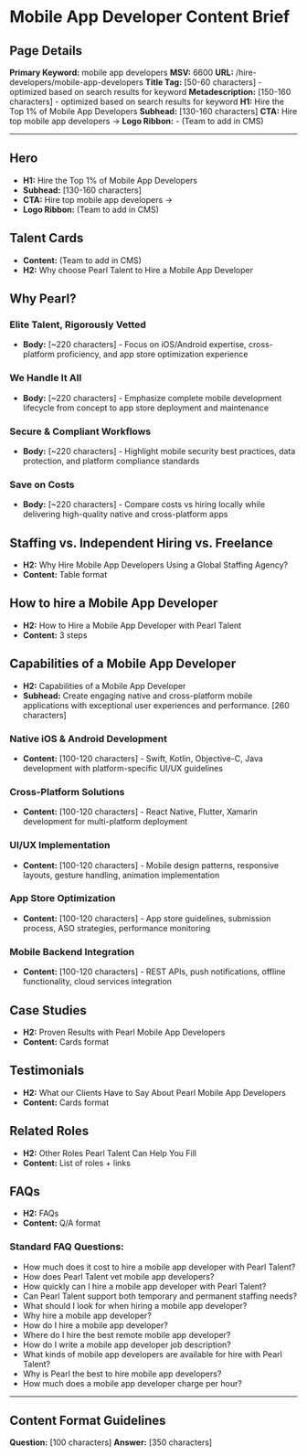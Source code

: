 # Mobile App Developer Content Brief

## Page Details

**Primary Keyword:** mobile app developers
**MSV:** 6600
**URL:** /hire-developers/mobile-app-developers
**Title Tag:** [50-60 characters] - optimized based on search results for keyword
**Metadescription:** [150-160 characters] - optimized based on search results for keyword
**H1:** Hire the Top 1% of Mobile App Developers
**Subhead:** [130-160 characters]
**CTA:** Hire top mobile app developers ->
**Logo Ribbon:** - (Team to add in CMS)

---

## Hero
- **H1:** Hire the Top 1% of Mobile App Developers
- **Subhead:** [130-160 characters]
- **CTA:** Hire top mobile app developers ->
- **Logo Ribbon:** (Team to add in CMS)

## Talent Cards
- **Content:** (Team to add in CMS)
- **H2:** Why choose Pearl Talent to Hire a Mobile App Developer

## Why Pearl?

### Elite Talent, Rigorously Vetted
- **Body:** [~220 characters] - Focus on iOS/Android expertise, cross-platform proficiency, and app store optimization experience

### We Handle It All  
- **Body:** [~220 characters] - Emphasize complete mobile development lifecycle from concept to app store deployment and maintenance

### Secure & Compliant Workflows
- **Body:** [~220 characters] - Highlight mobile security best practices, data protection, and platform compliance standards

### Save on Costs
- **Body:** [~220 characters] - Compare costs vs hiring locally while delivering high-quality native and cross-platform apps

## Staffing vs. Independent Hiring vs. Freelance
- **H2:** Why Hire Mobile App Developers Using a Global Staffing Agency?
- **Content:** Table format

## How to hire a Mobile App Developer
- **H2:** How to Hire a Mobile App Developer with Pearl Talent
- **Content:** 3 steps

## Capabilities of a Mobile App Developer
- **H2:** Capabilities of a Mobile App Developer
- **Subhead:** Create engaging native and cross-platform mobile applications with exceptional user experiences and performance. [260 characters]

### Native iOS & Android Development
- **Content:** [100-120 characters] - Swift, Kotlin, Objective-C, Java development with platform-specific UI/UX guidelines

### Cross-Platform Solutions  
- **Content:** [100-120 characters] - React Native, Flutter, Xamarin development for multi-platform deployment

### UI/UX Implementation
- **Content:** [100-120 characters] - Mobile design patterns, responsive layouts, gesture handling, animation implementation

### App Store Optimization
- **Content:** [100-120 characters] - App store guidelines, submission process, ASO strategies, performance monitoring

### Mobile Backend Integration
- **Content:** [100-120 characters] - REST APIs, push notifications, offline functionality, cloud services integration

## Case Studies
- **H2:** Proven Results with Pearl Mobile App Developers
- **Content:** Cards format

## Testimonials
- **H2:** What our Clients Have to Say About Pearl Mobile App Developers
- **Content:** Cards format

## Related Roles
- **H2:** Other Roles Pearl Talent Can Help You Fill
- **Content:** List of roles + links

## FAQs
- **H2:** FAQs
- **Content:** Q/A format

### Standard FAQ Questions:
- How much does it cost to hire a mobile app developer with Pearl Talent?
- How does Pearl Talent vet mobile app developers?
- How quickly can I hire a mobile app developer with Pearl Talent?
- Can Pearl Talent support both temporary and permanent staffing needs?
- What should I look for when hiring a mobile app developer?
- Why hire a mobile app developer?
- How do I hire a mobile app developer?
- Where do I hire the best remote mobile app developer?
- How do I write a mobile app developer job description?
- What kinds of mobile app developers are available for hire with Pearl Talent?
- Why is Pearl the best to hire mobile app developers?
- How much does a mobile app developer charge per hour?

---

## Content Format Guidelines

**Question:** [100 characters]
**Answer:** [350 characters]
